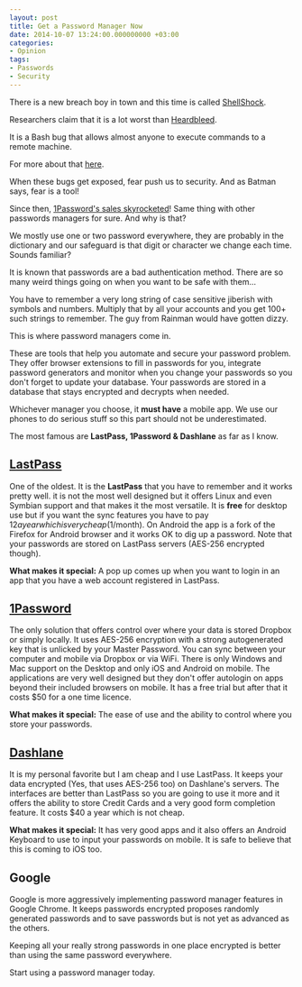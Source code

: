 ```yaml
---
layout: post
title: Get a Password Manager Now
date: 2014-10-07 13:24:00.000000000 +03:00
categories:
- Opinion
tags:
- Passwords
- Security
---
```

There is a new breach boy in town and this time is called [ShellShock](http://en.wikipedia.org/wiki/Shellshock_(software_bug)).

Researchers claim that it is a lot worst than [Heardbleed](http://heartbleed.com/).

It is a Bash bug that allows almost anyone to execute commands to a remote machine.

For more about that [here](http://www.troyhunt.com/2014/09/everything-you-need-to-know-about.html?m=1).

When these bugs get exposed, fear push us to security.
And as Batman says, fear is a tool!

Since then, [1Password's sales skyrocketed](http://www.theverge.com/2014/9/26/6849461/can-1password-save-your-digital-life-jeff-shiner-david-chartier)!
Same thing with other passwords managers for sure. And why is that?

We mostly use one or two password everywhere, they are probably in the dictionary and our safeguard is that digit or character we change each time.
Sounds familiar?

It is known that passwords are a bad authentication method.
There are so many weird things going on when you want to be safe with them...

You have to remember a very long string of case sensitive jiberish with symbols and numbers.
Multiply that by all your accounts and you get 100+ such strings to remember. The guy from Rainman would have gotten dizzy.

This is where password managers come in.

These are tools that help you automate and secure your password problem.
They offer browser extensions to fill in passwords for you, integrate password generators and monitor when you change your passwords so you don't forget to update your database.
Your passwords are stored in a database that stays encrypted and decrypts when needed.

Whichever manager you choose, it **must have** a mobile app.
We use our phones to do serious stuff so this part should not be underestimated.

The most famous are **LastPass, 1Password & Dashlane** as far as I know.

## [LastPass](https://lastpass.com/)

One of the oldest. It is the **LastPass** that you have to remember and it works pretty well.
it is not the most well designed but it offers Linux and even Symbian support and that makes it the most versatile.
It is **free** for desktop use but if you want the sync features you have to pay $12 a year which is very cheap ($1/month).
On Android the app is a fork of the Firefox for Android browser and it works OK to dig up a password.
Note that your passwords are stored on LastPass servers (AES-256 encrypted though).

**What makes it special:** A pop up comes up when you want to login in an app that you have a web account registered in LastPass.

## [1Password](https://agilebits.com/onepassword)

The only solution that offers control over where your data is stored Dropbox or simply locally.
It uses AES-256 encryption with a strong autogenerated key that is unlicked by your Master Password.
You can sync between your computer and mobile via Dropbox or via WiFi.
There is only Windows and Mac support on the Desktop and only iOS and Android on mobile.
The applications are very well designed but they don't offer autologin on apps beyond their included browsers on mobile.
It has a free trial but after that it costs $50 for a one time licence.

**What makes it special:** The ease of use and the ability to control where you store your passwords.

## [Dashlane](https://www.dashlane.com/)

It is my personal favorite but I am cheap and I use LastPass. It keeps your data encrypted (Yes, that uses AES-256 too) on Dashlane's servers.
The interfaces are better than LastPass so you are going to use it more and it offers the ability to store Credit Cards and a very good form completion feature. It costs $40 a year which is not cheap.

**What makes it special:** It has very good apps and it also offers an Android Keyboard to use to input your passwords on mobile. It is safe to believe that this is coming to iOS too.

## Google

Google is more aggressively implementing password manager features in Google Chrome. It keeps passwords encrypted proposes randomly generated passwords and to save passwords but is not yet as advanced as the others.

Keeping all your really strong passwords in one place encrypted is better than using the same password everywhere.

Start using a password manager today.
